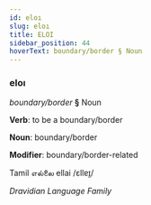 ```yaml
---
id: eloı
slug: eloı
title: ELOI
sidebar_position: 44
hoverText: boundary/border § Noun
---
```


### eloı

*boundary/border* **§** Noun

**Verb**: to be a boundary/border

**Noun**: boundary/border

**Modifier**: boundary/border-related

Tamil எல்லை ellai /ɛllɐɪ̯/

*Dravidian Language Family*